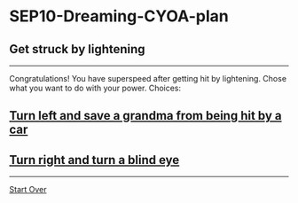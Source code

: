 # SEP10-Dreaming-CYOA-plan
## Get struck by lightening
---
Congratulations! You have superspeed after getting hit by lightening. Chose what you want to do with your power.
 Choices:
## [Turn left and save a grandma from being hit by a car](turn-left.md)
## [Turn right and turn a blind eye](turn-right.md)
---
[Start Over](../home.md)


